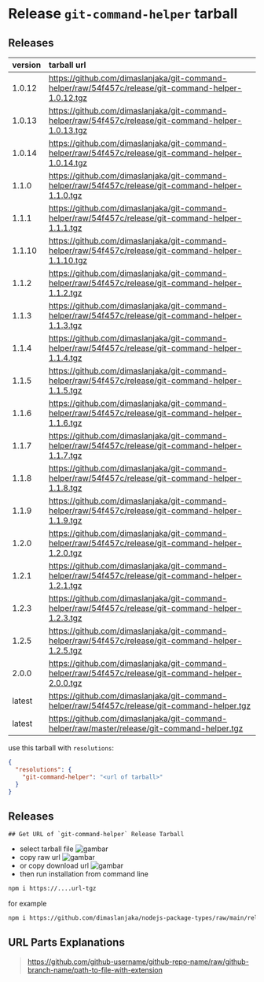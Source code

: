 # Release `git-command-helper` tarball
## Releases
| version | tarball url |
| :--- | :--- |
| 1.0.12 | https://github.com/dimaslanjaka/git-command-helper/raw/54f457c/release/git-command-helper-1.0.12.tgz |
| 1.0.13 | https://github.com/dimaslanjaka/git-command-helper/raw/54f457c/release/git-command-helper-1.0.13.tgz |
| 1.0.14 | https://github.com/dimaslanjaka/git-command-helper/raw/54f457c/release/git-command-helper-1.0.14.tgz |
| 1.1.0 | https://github.com/dimaslanjaka/git-command-helper/raw/54f457c/release/git-command-helper-1.1.0.tgz |
| 1.1.1 | https://github.com/dimaslanjaka/git-command-helper/raw/54f457c/release/git-command-helper-1.1.1.tgz |
| 1.1.10 | https://github.com/dimaslanjaka/git-command-helper/raw/54f457c/release/git-command-helper-1.1.10.tgz |
| 1.1.2 | https://github.com/dimaslanjaka/git-command-helper/raw/54f457c/release/git-command-helper-1.1.2.tgz |
| 1.1.3 | https://github.com/dimaslanjaka/git-command-helper/raw/54f457c/release/git-command-helper-1.1.3.tgz |
| 1.1.4 | https://github.com/dimaslanjaka/git-command-helper/raw/54f457c/release/git-command-helper-1.1.4.tgz |
| 1.1.5 | https://github.com/dimaslanjaka/git-command-helper/raw/54f457c/release/git-command-helper-1.1.5.tgz |
| 1.1.6 | https://github.com/dimaslanjaka/git-command-helper/raw/54f457c/release/git-command-helper-1.1.6.tgz |
| 1.1.7 | https://github.com/dimaslanjaka/git-command-helper/raw/54f457c/release/git-command-helper-1.1.7.tgz |
| 1.1.8 | https://github.com/dimaslanjaka/git-command-helper/raw/54f457c/release/git-command-helper-1.1.8.tgz |
| 1.1.9 | https://github.com/dimaslanjaka/git-command-helper/raw/54f457c/release/git-command-helper-1.1.9.tgz |
| 1.2.0 | https://github.com/dimaslanjaka/git-command-helper/raw/54f457c/release/git-command-helper-1.2.0.tgz |
| 1.2.1 | https://github.com/dimaslanjaka/git-command-helper/raw/54f457c/release/git-command-helper-1.2.1.tgz |
| 1.2.3 | https://github.com/dimaslanjaka/git-command-helper/raw/54f457c/release/git-command-helper-1.2.3.tgz |
| 1.2.5 | https://github.com/dimaslanjaka/git-command-helper/raw/54f457c/release/git-command-helper-1.2.5.tgz |
| 2.0.0 | https://github.com/dimaslanjaka/git-command-helper/raw/54f457c/release/git-command-helper-2.0.0.tgz |
| latest | https://github.com/dimaslanjaka/git-command-helper/raw/54f457c/release/git-command-helper.tgz |
| latest | https://github.com/dimaslanjaka/git-command-helper/raw/master/release/git-command-helper.tgz |

use this tarball with `resolutions`:
```json
{
  "resolutions": {
    "git-command-helper": "<url of tarball>"
  }
}
```

## Releases

    ## Get URL of `git-command-helper` Release Tarball
- select tarball file
![gambar](https://user-images.githubusercontent.com/12471057/203216375-8af4b5d9-00c2-40fb-8d3d-d220beaabd46.png)
- copy raw url
![gambar](https://user-images.githubusercontent.com/12471057/203216508-7590cbb9-a1ce-47d6-96ca-8d82149f0762.png)
- or copy download url
![gambar](https://user-images.githubusercontent.com/12471057/203216541-3807d2c3-5213-49f3-b93d-c626dbae3b2e.png)
- then run installation from command line
```bash
npm i https://....url-tgz
```
for example
```bash
npm i https://github.com/dimaslanjaka/nodejs-package-types/raw/main/release/nodejs-package-types.tgz
```

## URL Parts Explanations
> https://github.com/github-username/github-repo-name/raw/github-branch-name/path-to-file-with-extension